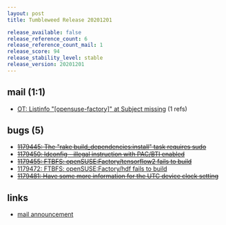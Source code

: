 ```yaml
---
layout: post
title: Tumbleweed Release 20201201

release_available: false
release_reference_count: 6
release_reference_count_mail: 1
release_score: 94
release_stability_level: stable
release_version: 20201201
---
```


## mail (1:1)

- [OT: Listinfo "\[opensuse-factory\]" at Subject missing](https://lists.opensuse.org/archives/list/factory@lists.opensuse.org/thread/CBFK52UQRWJCH2I457WTKNDA3FZCDTBE) (1 refs)

## bugs (5)

<!--more-->

- ~~[1179445: The "rake build_dependencies:install" task requires sudo](https://bugzilla.opensuse.org/show_bug.cgi?id=1179445)~~
- ~~[1179450: ldconfig - illegal instruction with PAC/BTI enabled](https://bugzilla.opensuse.org/show_bug.cgi?id=1179450)~~
- ~~[1179455: FTBFS: openSUSE:Factory/tensorflow2 fails to build](https://bugzilla.opensuse.org/show_bug.cgi?id=1179455)~~
- [1179472: FTBFS: openSUSE:Factory/hdf fails to build](https://bugzilla.opensuse.org/show_bug.cgi?id=1179472)
- ~~[1179481: Have some more information for the UTC device clock setting](https://bugzilla.opensuse.org/show_bug.cgi?id=1179481)~~



## links

- [mail announcement](https://lists.opensuse.org/archives/list/factory@lists.opensuse.org/thread/AJI3VURDODZ66IFB7X5YQQMYW74HBC4K)
